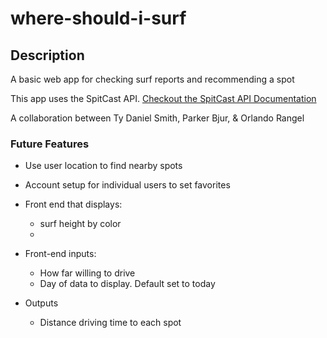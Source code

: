 # where-should-i-surf

## Description
A basic web app for checking surf reports and recommending a spot

This app uses the SpitCast API. [Checkout the SpitCast API Documentation](http://www.spitcast.com/api/docs/)

A collaboration between Ty Daniel Smith, Parker Bjur, & Orlando Rangel

### Future Features

* Use user location to find nearby spots
* Account setup for individual users to set favorites
* Front end that displays:
    * surf height by color
    *
* Front-end inputs:
    * How far willing to drive
    * Day of data to display. Default set to today

* Outputs
    * Distance driving time to each spot
